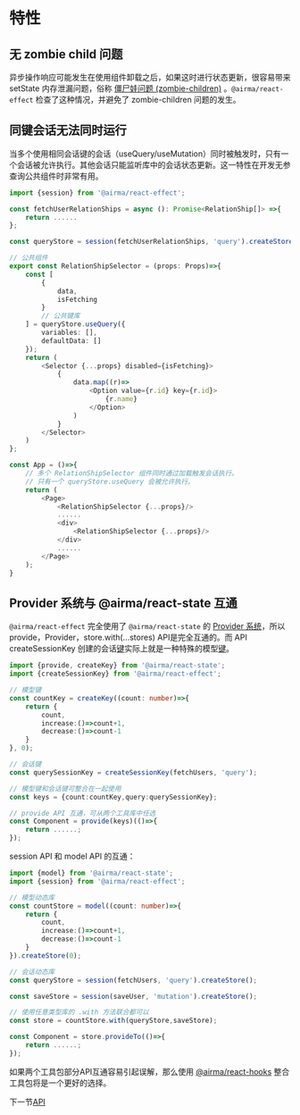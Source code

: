 # 特性

## 无 zombie child 问题

异步操作响应可能发生在使用组件卸载之后，如果这时进行状态更新，很容易带来 setState 内存泄漏问题，俗称 [僵尸娃问题 (zombie-children)](https://react-redux.js.org/api/hooks#stale-props-and-zombie-children) 。`@airma/react-effect` 检查了这种情况，并避免了 zombie-children 问题的发生。

## 同键会话无法同时运行

当多个使用相同会话键的会话（useQuery/useMutation）同时被触发时，只有一个会话被允许执行。其他会话只能监听库中的会话状态更新。这一特性在开发无参查询公共组件时非常有用。

```ts
import {session} from '@airma/react-effect';

const fetchUserRelationShips = async (): Promise<RelationShip[]> =>{
    return ......
};

const queryStore = session(fetchUserRelationShips, 'query').createStore().asGlobal();

// 公共组件
export const RelationShipSelector = (props: Props)=>{
    const [
        {
            data,
            isFetching
        }
        // 公共键库
    ] = queryStore.useQuery({
        variables: [],
        defaultData: []
    });
    return (
        <Selector {...props} disabled={isFetching}>
            {
                data.map((r)=>
                    <Option value={r.id} key={r.id}>
                        {r.name}
                    </Option>
                )
            }
        </Selector>
    )
};

const App = ()=>{
    // 多个 RelationShipSelector 组件同时通过加载触发会话执行。
    // 只有一个 queryStore.useQuery 会被允许执行。
    return (
        <Page>
            <RelationShipSelector {...props}/>
            ......
            <div>
                <RelationShipSelector {...props}/>
            </div>
            ......
        </Page>
    );
}
```

## Provider 系统与 @airma/react-state 互通

`@airma/react-effect` 完全使用了 `@airma/react-state` 的 [Provider 系统](/zh/react-state/guides?id=createkey-与-provide)，所以 provide，Provider，store.with(...stores) API是完全互通的。而 API createSessionKey 创建的会话[键](/zh/react-effect/concepts?id=键)实际上就是一种特殊的模型[键](/zh/react-state/concepts?id=键)。

```ts
import {provide, createKey} from '@airma/react-state';
import {createSessionKey} from '@airma/react-effect';

// 模型键
const countKey = createKey((count: number)=>{
    return {
        count,
        increase:()=>count+1,
        decrease:()=>count-1
    }
}, 0);

// 会话键
const querySessionKey = createSessionKey(fetchUsers, 'query');

// 模型键和会话键可整合在一起使用
const keys = {count:countKey,query:querySessionKey};

// provide API 互通，可从两个工具库中任选
const Component = provide(keys)(()=>{
    return ......;
});
```

session API 和 model API 的互通：

```ts
import {model} from '@airma/react-state';
import {session} from '@airma/react-effect';

// 模型动态库
const countStore = model((count: number)=>{
    return {
        count,
        increase:()=>count+1,
        decrease:()=>count-1
    }
}).createStore(0);

// 会话动态库
const queryStore = session(fetchUsers, 'query').createStore();

const saveStore = session(saveUser, 'mutation').createStore();

// 使用任意类型库的 .with 方法联合都可以
const store = countStore.with(queryStore,saveStore);

const Component = store.provideTo(()=>{
    return ......;
});
```

如果两个工具包部分API互通容易引起误解，那么使用 [@airma/react-hooks](/zh/react-hooks/index) 整合工具包将是一个更好的选择。

下一节[API](/zh/react-effect/api)